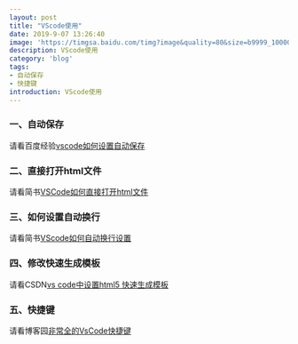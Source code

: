 ```yaml
---
layout: post
title: "VScode使用"
date: 2019-9-07 13:26:40
image: 'https://timgsa.baidu.com/timg?image&quality=80&size=b9999_10000&sec=1567861706260&di=3b20c0c22b1c35536c8a6add367edffb&imgtype=0&src=http%3A%2F%2Fimg.mukewang.com%2F5c8710e108a530b606000338.jpg'
description: VScode使用
category: 'blog'
tags:
- 自动保存
- 快捷键
introduction: VScode使用
---
```


### 一、自动保存
请看百度经验[vscode如何设置自动保存](https://jingyan.baidu.com/article/f25ef25486bd5c482c1b82b8.html)

### 二、直接打开html文件
请看简书[VSCode如何直接打开html文件](https://www.jianshu.com/p/289fbe1a58d5)

### 三、如何设置自动换行
请看简书[VScode如何自动换行设置](https://www.jianshu.com/p/0b49c7c2e62e)

### 四、修改快速生成模板
请看CSDN[vs code中设置html5 快速生成模板](https://blog.csdn.net/SilenceJude/article/details/83273950)

### 五、快捷键
请看博客园[非常全的VsCode快捷键](https://www.cnblogs.com/joyny/p/9460782.html)




